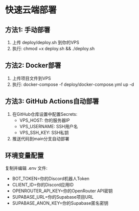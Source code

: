 # 快速云端部署

## 方法1: 手动部署
1. 上传 deploy/deploy.sh 到你的VPS
2. 执行: chmod +x deploy.sh && ./deploy.sh

## 方法2: Docker部署
1. 上传项目文件到VPS
2. 执行: docker-compose -f deploy/docker-compose.yml up -d

## 方法3: GitHub Actions自动部署
1. 在GitHub仓库设置中配置Secrets:
   - VPS_HOST: 你的服务器IP
   - VPS_USERNAME: SSH用户名
   - VPS_SSH_KEY: SSH私钥
2. 推送代码到main分支自动部署

## 环境变量配置
复制并编辑 .env 文件:
- BOT_TOKEN=你的Discord机器人Token
- CLIENT_ID=你的Discord应用ID
- OPENROUTER_API_KEY=你的OpenRouter API密钥
- SUPABASE_URL=你的Supabase项目URL
- SUPABASE_ANON_KEY=你的Supabase匿名密钥
